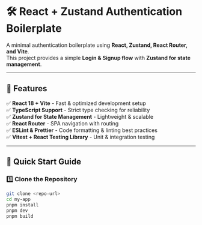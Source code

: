 # 🛠 React + Zustand Authentication Boilerplate

A minimal authentication boilerplate using **React, Zustand, React Router, and Vite**.  
This project provides a simple **Login & Signup flow** with **Zustand for state management**.  

---

## **📌 Features**
✅ **React 18 + Vite** - Fast & optimized development setup  
✅ **TypeScript Support** - Strict type checking for reliability  
✅ **Zustand for State Management** - Lightweight & scalable  
✅ **React Router** - SPA navigation with routing  
✅ **ESLint & Prettier** - Code formatting & linting best practices  
✅ **Vitest + React Testing Library** - Unit & integration testing  

---

## **🚀 Quick Start Guide**
### **1️⃣ Clone the Repository**
```bash
git clone <repo-url>
cd my-app
pnpm install
pnpm dev
pnpm build
